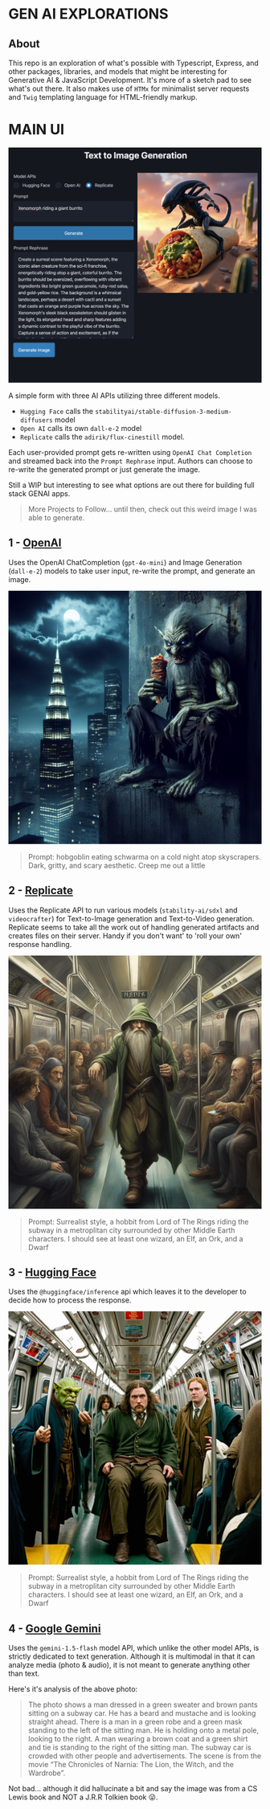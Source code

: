 # GEN AI EXPLORATIONS

## About

This repo is an exploration of what's possible with Typescript, Express, and other packages, libraries, and models that might be interesting for Generative AI & JavaScript Development. It's more of a sketch pad to see what's out there. It also makes use of `HTMx` for minimalist server requests and `Twig` templating language for HTML-friendly markup.

# MAIN UI
![Prompt: Xenomorph riding a giant burrito](src/public/assets/images/UI_ScreenShot.png "Main UI")

A simple form with three AI APIs utilizing three different models. 

- `Hugging Face` calls the `stabilityai/stable-diffusion-3-medium-diffusers` model
- `Open AI` calls its own `dall-e-2` model
- `Replicate` calls the `adirik/flux-cinestill` model. 

Each user-provided prompt gets re-written using `OpenAI Chat Completion` and streamed back into the `Prompt Rephrase` input. Authors can choose to re-write the generated prompt or just generate the image. 

Still a WIP but interesting to see what options are out there for building full stack GENAI apps.

> More Projects to Follow... until then, check out this weird image I was able to generate.

## 1 - [OpenAI](src/models/openai.ts)
Uses the OpenAI ChatCompletion (`gpt-4o-mini`) and Image Generation (`dall-e-2`) models to take user input, re-write the prompt, and generate an image.

![Prompt: hobgoblin eating schwarma on a cold night atop skyscrapers. Dark, gritty, and scary aesthetic. Creep me out a little](src/public/assets/images/gen-ai-img__dall-e-2__goblin.png "GenAI Goblin")
> Prompt: hobgoblin eating schwarma on a cold night atop skyscrapers. Dark, gritty, and scary aesthetic. Creep me out a little

## 2 - [Replicate](src/models/replicate.ts)
Uses the Replicate API to run various models (`stability-ai/sdxl` and `videocrafter`) for Text-to-Image generation and Text-to-Video generation. Replicate seems to take all the work out of handling generated artifacts and creates files on their server. Handy if you don't want' to 'roll your own' response handling.

![Surrealist style, a hobbit from Lord of The Rings riding the subway in a metroplitan city surrounded by other Middle Earth characters. I should see at least one wizard, an Elf, an Ork, and a Dwarf](src/public/assets/images/hobbit-subway.png "Hobbit Subway")
> Prompt: Surrealist style, a hobbit from Lord of The Rings riding the subway in a metroplitan city surrounded by other Middle Earth characters. I should see at least one wizard, an Elf, an Ork, and a Dwarf

## 3 - [Hugging Face](src/models/huggingface.ts)
Uses the `@huggingface/inference` api which leaves it to the developer to decide how to process the response.

![Surrealist style, a hobbit from Lord of The Rings riding the subway in a metroplitan city surrounded by other Middle Earth characters. I should see at least one wizard, an Elf, an Ork, and a Dwarf](src/public/assets/images/hf-image-stable.jpg "Hobbit Subway")
> Prompt: Surrealist style, a hobbit from Lord of The Rings riding the subway in a metroplitan city surrounded by other Middle Earth characters. I should see at least one wizard, an Elf, an Ork, and a Dwarf

## 4 - [Google Gemini](src/models/gemini.ts)
Uses the `gemini-1.5-flash` model API, which unlike the other model APIs, is strictly dedicated to text generation. Although it is multimodal in that it can analyze media (photo & audio), it is not meant to generate anything other than text. 

Here's it's analysis of the above photo:
> The photo shows a man dressed in a green sweater and brown pants sitting on a subway car. He has a beard and mustache and is looking straight ahead. There is a man in a green robe and a green mask standing to the left of the sitting man. He is holding onto a metal pole, looking to the right.  A man wearing a brown coat and a green shirt and tie is standing to the right of the sitting man. The subway car is crowded with other people and advertisements. The scene is from the movie “The Chronicles of Narnia: The Lion, the Witch, and the Wardrobe”.

Not bad... although it did hallucinate a bit and say the image was from a CS Lewis book and NOT a J.R.R Tolkien book 😜.